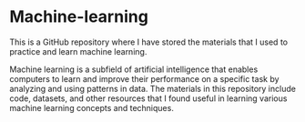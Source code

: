 # Machine-learning

This is a GitHub repository where I have stored the materials that I used to practice and learn machine learning.

Machine learning is a subfield of artificial intelligence that enables computers to learn and improve their performance on a specific task by analyzing and using patterns in data. The materials in this repository include code, datasets, and other resources that I found useful in learning various machine learning concepts and techniques.
